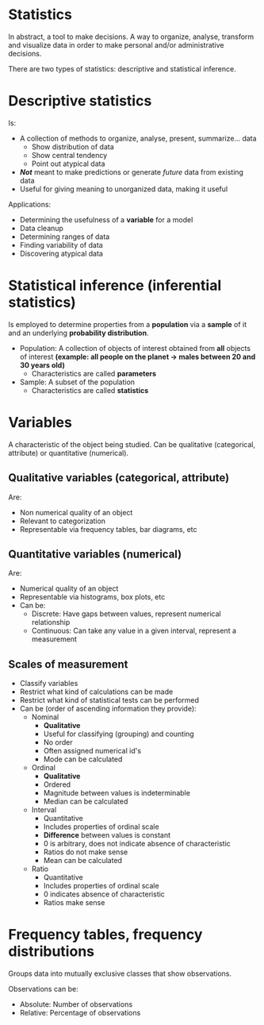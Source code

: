 # Statistics
In abstract, a tool to make decisions. A way to organize, analyse, transform and visualize data in order to make personal and/or administrative decisions.

There are two types of statistics: descriptive and statistical inference.

# Descriptive statistics
Is:

- A collection of methods to organize, analyse, present, summarize... data
  - Show distribution of data
  - Show central tendency
  - Point out atypical data
- ***Not*** meant to make predictions or generate *future* data from existing data
- Useful for giving meaning to unorganized data, making it useful

Applications:

- Determining the usefulness of a **variable** for a model
- Data cleanup
- Determining ranges of data
- Finding variability of data
- Discovering atypical data

# Statistical inference (inferential statistics)
Is employed to determine properties from a **population** via a **sample** of it and an underlying **probability distribution**.

- Population: A collection of objects of interest obtained from **all** objects of interest **(example: all people on the planet -> males between 20 and 30 years old)**
  - Characteristics are called **parameters**
- Sample: A subset of the population
  - Characteristics are called **statistics**

# Variables
A characteristic of the object being studied. Can be qualitative (categorical, attribute) or quantitative (numerical).

## **Qualitative variables (categorical, attribute)**
Are:

- Non numerical quality of an object
- Relevant to categorization
- Representable via frequency tables, bar diagrams, etc

## **Quantitative variables (numerical)**
Are:

- Numerical quality of an object
- Representable via histograms, box plots, etc
- Can be:
  - Discrete: Have gaps between values, represent numerical relationship
  - Continuous: Can take any value in a given interval, represent a measurement

## **Scales of measurement**

- Classify variables
- Restrict what kind of calculations can be made
- Restrict what kind of statistical tests can be performed
- Can be (order of ascending information they provide):
  - Nominal
    - **Qualitative**
    - Useful for classifying (grouping) and counting
    - No order
    - Often assigned numerical id's
    - Mode can be calculated
  - Ordinal
    - **Qualitative**
    - Ordered
    - Magnitude between values is indeterminable
    - Median can be calculated
  - Interval
    - Quantitative
    - Includes properties of ordinal scale
    - **Difference** between values is constant
    - 0 is arbitrary, does not indicate absence of characteristic
    - Ratios do not make sense
    - Mean can be calculated
  - Ratio
    - Quantitative
    - Includes properties of ordinal scale
    - 0 indicates absence of characteristic
    - Ratios make sense


# Frequency tables, frequency distributions
Groups data into mutually exclusive classes that show observations.

Observations can be:

- Absolute: Number of observations
- Relative: Percentage of observations